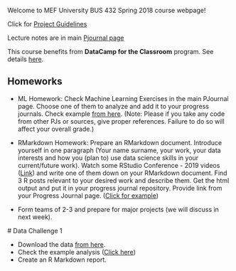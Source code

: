 Welcome to MEF University BUS 432 Spring 2018 course webpage!

Click for [Project Guidelines](project_guidelines.html)

Lecture notes are in main [Pjournal page](https://pjournal.github.io/)

This course benefits from **DataCamp for the Classroom** program. See details [here](https://www.datacamp.com/groups/education).

## Homeworks

+ ML Homework: Check Machine Learning Exercises in the main PJournal page. Choose one of them to analyze and add it to your progress journals. Check example [from here](https://mef-bda503.github.io/pj-sevgilit/files/SPAM.html). (Note: Please if you take any code from other PJs or sources, give proper references. Failure to do so will affect your overall grade.) 

+ RMarkdown Homework: Prepare an RMarkdown document. Introduce yourself in one paragraph (Your name surname, your work, your data interests and how you (plan to) use data science skills in your current/future work). Watch some RStudio Conference - 2019 videos ([Link](https://resources.rstudio.com/rstudio-conf-2019)) and write one of them down on your RMarkdown document. Find 3 R posts relevant to your desired work and describe them. Get the html output and put it in your progress journal repository. Provide link from your Progress Journal page. ([Click for example](https://boun-etm58d.github.io/pj-SezginYildiz/Assignment1.html))
+ Form teams of 2-3 and prepare for major projects (we will discuss in next week).


# Data Challenge 1

  + Download the data [from here](https://pjournal.github.io/files/car_data_aggregate.rds).
  + Check the example analysis ([Click here](https://mef-bda503.github.io/pj18-kkyucel/week_3/odd_assignment_part2.html))
  + Create an R Markdown report.
